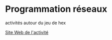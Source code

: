 # Programmation réseaux
activités autour du jeu de hex

[Site Web de l'activité](http://nanlab.github.io/hex/)
